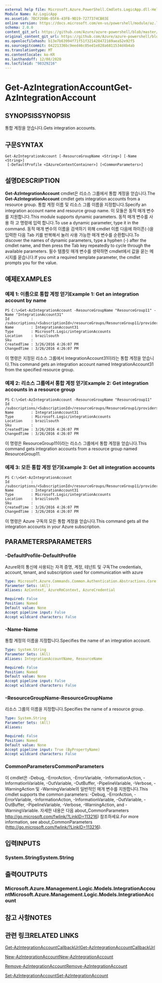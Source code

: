 ```yaml
---
external help file: Microsoft.Azure.PowerShell.Cmdlets.LogicApp.dll-Help.xml
Module Name: Az.LogicApp
ms.assetid: 7BCF2086-05FA-43FB-9D19-7277374CB03E
online version: https://docs.microsoft.com/en-us/powershell/module/az.logicapp/get-azintegrationaccount
schema: 2.0.0
content_git_url: https://github.com/Azure/azure-powershell/blob/master/src/LogicApp/LogicApp/help/Get-AzIntegrationAccount.md
original_content_git_url: https://github.com/Azure/azure-powershell/blob/master/src/LogicApp/LogicApp/help/Get-AzIntegrationAccount.md
ms.openlocfilehash: b13e7b63994f71f51f321428472169aea52e92f5
ms.sourcegitcommit: 04221336bc9eed46c05ed1e828a6811534d4b4ab
ms.translationtype: MT
ms.contentlocale: ko-KR
ms.lasthandoff: 12/08/2020
ms.locfileid: "98329216"
---
```

# <span data-ttu-id="b9dbe-101">Get-AzIntegrationAccount</span><span class="sxs-lookup"><span data-stu-id="b9dbe-101">Get-AzIntegrationAccount</span></span>

## <span data-ttu-id="b9dbe-102">SYNOPSIS</span><span class="sxs-lookup"><span data-stu-id="b9dbe-102">SYNOPSIS</span></span>
<span data-ttu-id="b9dbe-103">통합 계정을 얻습니다.</span><span class="sxs-lookup"><span data-stu-id="b9dbe-103">Gets integration accounts.</span></span>

## <span data-ttu-id="b9dbe-104">구문</span><span class="sxs-lookup"><span data-stu-id="b9dbe-104">SYNTAX</span></span>

```
Get-AzIntegrationAccount [-ResourceGroupName <String>] [-Name <String>]
 [-DefaultProfile <IAzureContextContainer>] [<CommonParameters>]
```

## <span data-ttu-id="b9dbe-105">설명</span><span class="sxs-lookup"><span data-stu-id="b9dbe-105">DESCRIPTION</span></span>
<span data-ttu-id="b9dbe-106">**Get-AzIntegrationAccount** cmdlet은 리소스 그룹에서 통합 계정을 얻습니다.</span><span class="sxs-lookup"><span data-stu-id="b9dbe-106">The **Get-AzIntegrationAccount** cmdlet gets integration accounts from a resource group.</span></span> <span data-ttu-id="b9dbe-107">통합 계정 이름 및 리소스 그룹 이름을 지정합니다.</span><span class="sxs-lookup"><span data-stu-id="b9dbe-107">Specify an integration account name and resource group name.</span></span>
<span data-ttu-id="b9dbe-108">이 모듈은 동적 매개 변수를 지원합니다.</span><span class="sxs-lookup"><span data-stu-id="b9dbe-108">This module supports dynamic parameters.</span></span>
<span data-ttu-id="b9dbe-109">동적 매개 변수를 사용 하 고 명령에 입력 합니다.</span><span class="sxs-lookup"><span data-stu-id="b9dbe-109">To use a dynamic parameter, type it in the command.</span></span>
<span data-ttu-id="b9dbe-110">동적 매개 변수의 이름을 검색하기 위해 cmdlet 이름 다음에 하이픈(-)을 입력한 다음 Tab 키를 반복해서 눌러 사용 가능한 매개 변수를 순환합니다.</span><span class="sxs-lookup"><span data-stu-id="b9dbe-110">To discover the names of dynamic parameters, type a hyphen (-) after the cmdlet name, and then press the Tab key repeatedly to cycle through the available parameters.</span></span>
<span data-ttu-id="b9dbe-111">필수 템플릿 매개 변수를 생략하면 cmdlet에서 값을 묻는 메시지를 묻습니다.</span><span class="sxs-lookup"><span data-stu-id="b9dbe-111">If you omit a required template parameter, the cmdlet prompts you for the value.</span></span>

## <span data-ttu-id="b9dbe-112">예제</span><span class="sxs-lookup"><span data-stu-id="b9dbe-112">EXAMPLES</span></span>

### <span data-ttu-id="b9dbe-113">예제 1: 이름으로 통합 계정 얻기</span><span class="sxs-lookup"><span data-stu-id="b9dbe-113">Example 1: Get an integration account by name</span></span>
```
PS C:\>Get-AzIntegrationAccount -ResourceGroupName "ResourceGroup11" -Name "IntegrationAccount31"
Id          : /subscriptions/<SubscriptionId>/resourceGroups/ResourceGroup11/providers/Microsoft.Logic/integrationAccounts/IntegrationAccount31
Name        : IntegrationAccount31
Type        : Microsoft.Logic/integrationAccounts
Location    : brazilsouth
Sku         : 
CreatedTime : 3/26/2016 4:26:07 PM
ChangedTime : 3/26/2016 4:26:07 PM
```

<span data-ttu-id="b9dbe-114">이 명령은 지정된 리소스 그룹에서 IntegrationAccount31이라는 통합 계정을 얻습니다.</span><span class="sxs-lookup"><span data-stu-id="b9dbe-114">This command gets an integration account named IntegrationAccount31 from the specified resource group.</span></span>

### <span data-ttu-id="b9dbe-115">예제 2: 리소스 그룹에서 통합 계정 얻기</span><span class="sxs-lookup"><span data-stu-id="b9dbe-115">Example 2: Get integration accounts in a resource group</span></span>
```
PS C:\>Get-AzIntegrationAccount -ResourceGroupName "ResourceGroup11"
Id          : /subscriptions/<SubscriptionId>/resourceGroups/ResourceGroup1/providers/Microsoft.Logic/integrationAccounts/IntegrationAccount31
Name        : IntegrationAccount31
Type        : Microsoft.Logic/integrationAccounts
Location    : brazilsouth
Sku         : 
CreatedTime : 3/26/2016 4:26:07 PM
ChangedTime : 3/26/2016 4:26:07 PM
```

<span data-ttu-id="b9dbe-116">이 명령은 ResourceGroup11이라는 리소스 그룹에서 통합 계정을 얻습니다.</span><span class="sxs-lookup"><span data-stu-id="b9dbe-116">This command gets integration accounts from a resource group named ResourceGroup11.</span></span>

### <span data-ttu-id="b9dbe-117">예제 3: 모든 통합 계정 얻기</span><span class="sxs-lookup"><span data-stu-id="b9dbe-117">Example 3: Get all integration accounts</span></span>
```
PS C:\>Get-AzIntegrationAccount
Id          : /subscriptions/<SubscriptionId>/resourceGroups/ResourceGroup11/providers/Microsoft.Logic/integrationAccounts/IntegrationAccount31
Name        : IntegrationAccount31
Type        : Microsoft.Logic/integrationAccounts
Location    : brazilsouth
Sku         : 
CreatedTime : 3/26/2016 4:26:07 PM
ChangedTime : 3/26/2016 4:26:07 PM
```

<span data-ttu-id="b9dbe-118">이 명령은 Azure 구독의 모든 통합 계정을 얻습니다.</span><span class="sxs-lookup"><span data-stu-id="b9dbe-118">This command gets all the integration accounts in your Azure subscription.</span></span>

## <span data-ttu-id="b9dbe-119">PARAMETERS</span><span class="sxs-lookup"><span data-stu-id="b9dbe-119">PARAMETERS</span></span>

### <span data-ttu-id="b9dbe-120">-DefaultProfile</span><span class="sxs-lookup"><span data-stu-id="b9dbe-120">-DefaultProfile</span></span>
<span data-ttu-id="b9dbe-121">Azure와의 통신에 사용되는 자격 증명, 계정, 테넌트 및 구독</span><span class="sxs-lookup"><span data-stu-id="b9dbe-121">The credentials, account, tenant, and subscription used for communication with azure</span></span>

```yaml
Type: Microsoft.Azure.Commands.Common.Authentication.Abstractions.Core.IAzureContextContainer
Parameter Sets: (All)
Aliases: AzContext, AzureRmContext, AzureCredential

Required: False
Position: Named
Default value: None
Accept pipeline input: False
Accept wildcard characters: False
```

### <span data-ttu-id="b9dbe-122">-Name</span><span class="sxs-lookup"><span data-stu-id="b9dbe-122">-Name</span></span>
<span data-ttu-id="b9dbe-123">통합 계정의 이름을 지정합니다.</span><span class="sxs-lookup"><span data-stu-id="b9dbe-123">Specifies the name of an integration account.</span></span>

```yaml
Type: System.String
Parameter Sets: (All)
Aliases: IntegrationAccountName, ResourceName

Required: False
Position: Named
Default value: None
Accept pipeline input: False
Accept wildcard characters: False
```

### <span data-ttu-id="b9dbe-124">-ResourceGroupName</span><span class="sxs-lookup"><span data-stu-id="b9dbe-124">-ResourceGroupName</span></span>
<span data-ttu-id="b9dbe-125">리소스 그룹의 이름을 지정합니다.</span><span class="sxs-lookup"><span data-stu-id="b9dbe-125">Specifies the name of a resource group.</span></span>

```yaml
Type: System.String
Parameter Sets: (All)
Aliases:

Required: False
Position: Named
Default value: None
Accept pipeline input: True (ByPropertyName)
Accept wildcard characters: False
```

### <span data-ttu-id="b9dbe-126">CommonParameters</span><span class="sxs-lookup"><span data-stu-id="b9dbe-126">CommonParameters</span></span>
<span data-ttu-id="b9dbe-127">이 cmdlet은 -Debug, -ErrorAction, -ErrorVariable, -InformationAction, -InformationVariable, -OutVariable, -OutBuffer, -PipelineVariable, -Verbose, -WarningAction 및 -WarningVariable의 일반적인 매개 변수를 지원합니다.</span><span class="sxs-lookup"><span data-stu-id="b9dbe-127">This cmdlet supports the common parameters: -Debug, -ErrorAction, -ErrorVariable, -InformationAction, -InformationVariable, -OutVariable, -OutBuffer, -PipelineVariable, -Verbose, -WarningAction, and -WarningVariable.</span></span> <span data-ttu-id="b9dbe-128">자세한 내용은 다음 about_CommonParameters http://go.microsoft.com/fwlink/?LinkID=113216) 참조하세요.</span><span class="sxs-lookup"><span data-stu-id="b9dbe-128">For more information, see about_CommonParameters (http://go.microsoft.com/fwlink/?LinkID=113216).</span></span>

## <span data-ttu-id="b9dbe-129">입력</span><span class="sxs-lookup"><span data-stu-id="b9dbe-129">INPUTS</span></span>

### <span data-ttu-id="b9dbe-130">System.String</span><span class="sxs-lookup"><span data-stu-id="b9dbe-130">System.String</span></span>

## <span data-ttu-id="b9dbe-131">출력</span><span class="sxs-lookup"><span data-stu-id="b9dbe-131">OUTPUTS</span></span>

### <span data-ttu-id="b9dbe-132">Microsoft.Azure.Management.Logic.Models.IntegrationAccount</span><span class="sxs-lookup"><span data-stu-id="b9dbe-132">Microsoft.Azure.Management.Logic.Models.IntegrationAccount</span></span>

## <span data-ttu-id="b9dbe-133">참고 사항</span><span class="sxs-lookup"><span data-stu-id="b9dbe-133">NOTES</span></span>

## <span data-ttu-id="b9dbe-134">관련 링크</span><span class="sxs-lookup"><span data-stu-id="b9dbe-134">RELATED LINKS</span></span>

[<span data-ttu-id="b9dbe-135">Get-AzIntegrationAccountCallbackUrl</span><span class="sxs-lookup"><span data-stu-id="b9dbe-135">Get-AzIntegrationAccountCallbackUrl</span></span>](./Get-AzIntegrationAccountCallbackUrl.md)

[<span data-ttu-id="b9dbe-136">New-AzIntegrationAccount</span><span class="sxs-lookup"><span data-stu-id="b9dbe-136">New-AzIntegrationAccount</span></span>](./New-AzIntegrationAccount.md)

[<span data-ttu-id="b9dbe-137">Remove-AzIntegrationAccount</span><span class="sxs-lookup"><span data-stu-id="b9dbe-137">Remove-AzIntegrationAccount</span></span>](./Remove-AzIntegrationAccount.md)

[<span data-ttu-id="b9dbe-138">Set-AzIntegrationAccount</span><span class="sxs-lookup"><span data-stu-id="b9dbe-138">Set-AzIntegrationAccount</span></span>](./Set-AzIntegrationAccount.md)


